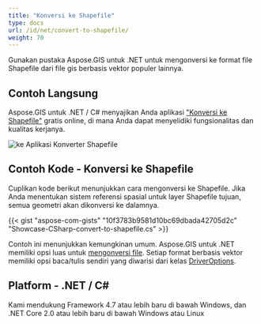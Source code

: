 ```yaml
---
title: "Konversi ke Shapefile"
type: docs
url: /id/net/convert-to-shapefile/
weight: 70
---
```


Gunakan pustaka Aspose.GIS untuk .NET untuk mengonversi ke format file Shapefile dari file gis berbasis vektor populer lainnya.

## **Contoh Langsung**

Aspose.GIS untuk .NET / C# menyajikan Anda aplikasi ["Konversi ke Shapefile"](https://products.aspose.app/gis/conversion/convert-to-shapefile) gratis online, di mana Anda dapat menyelidiki fungsionalitas dan kualitas kerjanya.

![ ke Aplikasi Konverter Shapefile](conversion.png)

## **Contoh Kode - Konversi ke Shapefile**

Cuplikan kode berikut menunjukkan cara mengonversi ke Shapefile. Jika Anda menentukan sistem referensi spasial untuk layer Shapefile tujuan, semua geometri akan dikonversi ke dalamnya. 

{{< gist "aspose-com-gists" "10f3783b9581d10bc69dbada42705d2c" "Showcase-CSharp-convert-to-shapefile.cs" >}}

Contoh ini menunjukkan kemungkinan umum. Aspose.GIS untuk .NET memiliki opsi luas untuk [mengonversi file](https://docs.aspose.com/gis/net/vector-layers/). Setiap format berbasis vektor memiliki opsi baca/tulis sendiri yang diwarisi dari kelas [DriverOptions](https://reference.aspose.com/gis/net/aspose.gis/driveroptions).

## **Platform - .NET / C#**

Kami mendukung Framework 4.7 atau lebih baru di bawah Windows, dan .NET Core 2.0 atau lebih baru di bawah Windows atau Linux
